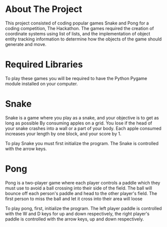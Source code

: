 
# About The Project

This project consisted of coding popular games Snake and Pong for a coding competition, The Hackathon.
The games required the creation of coordinate systems using list of lists, and the implementation of
object entity tracking information to determine how the objects of the game should generate and move.

# Required Libraries

To play these games you will be required to have the Python Pygame module installed on your computer.

# Snake
Snake is a game where you play as a snake, and your objective is to get as long as possible
By consuming apples on a grid. You lose if the head of your snake crashes into a wall or 
a part of your body. Each apple consumed increases your length by one block, and your score by 1.

To play Snake you must first initialize the program. The Snake is controlled with the arrow keys.

# Pong

Pong is a two-player game where each player controls a paddle which they must use to avoid a ball
crossing into their side of the field. The ball will bounce off each person's paddle and head to the
other player's field. The first person to miss the ball and let it cross into their area will loose

To play pong, first, initialize the program. The left player paddle is controlled with the W and D keys
for up and down respectively, the right player's paddle is controlled with the arrow keys, up and down
respectively.
